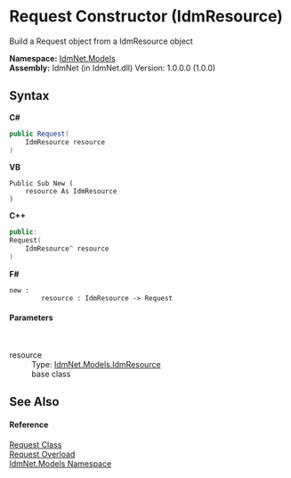 # Request Constructor (IdmResource)
 

Build a Request object from a IdmResource object

**Namespace:**&nbsp;<a href="N_IdmNet_Models">IdmNet.Models</a><br />**Assembly:**&nbsp;IdmNet (in IdmNet.dll) Version: 1.0.0.0 (1.0.0)

## Syntax

**C#**<br />
``` C#
public Request(
	IdmResource resource
)
```

**VB**<br />
``` VB
Public Sub New ( 
	resource As IdmResource
)
```

**C++**<br />
``` C++
public:
Request(
	IdmResource^ resource
)
```

**F#**<br />
``` F#
new : 
        resource : IdmResource -> Request
```


#### Parameters
&nbsp;<dl><dt>resource</dt><dd>Type: <a href="T_IdmNet_Models_IdmResource">IdmNet.Models.IdmResource</a><br />base class</dd></dl>

## See Also


#### Reference
<a href="T_IdmNet_Models_Request">Request Class</a><br /><a href="Overload_IdmNet_Models_Request__ctor">Request Overload</a><br /><a href="N_IdmNet_Models">IdmNet.Models Namespace</a><br />